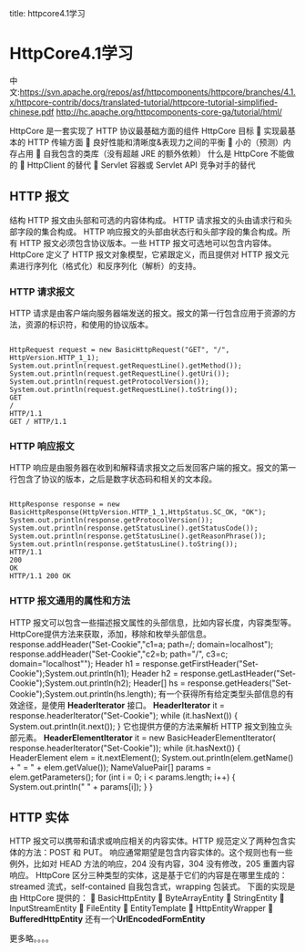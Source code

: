title: httpcore4.1学习 

#  HttpCore4.1学习 
中文:https://svn.apache.org/repos/asf/httpcomponents/httpcore/branches/4.1.x/httpcore-contrib/docs/translated-tutorial/httpcore-tutorial-simplified-chinese.pdf
http://hc.apache.org/httpcomponents-core-ga/tutorial/html/

HttpCore 是一套实现了 HTTP 协议最基础方面的组件
 HttpCore 目标
 实现最基本的 HTTP 传输方面
 良好性能和清晰度&表现力之间的平衡
 小的（预测）内存占用
 自我包含的类库（没有超越 JRE 的额外依赖）
什么是 HttpCore 不能做的
 HttpClient 的替代
 Servlet 容器或 Servlet API 竞争对手的替代
##  HTTP 报文 
结构
HTTP 报文由头部和可选的内容体构成。
HTTP 请求报文的头由请求行和头部字段的集合构成。
HTTP 响应报文的头部由状态行和头部字段的集合构成。所有 HTTP 报文必须包含协议版本。一些 HTTP 报文可选地可以包含内容体。
HttpCore 定义了 HTTP 报文对象模型，它紧跟定义，而且提供对 HTTP 报文元素进行序列化（格式化）和反序列化（解析）的支持。

###  HTTP 请求报文 

HTTP 请求是由客户端向服务器端发送的报文。报文的第一行包含应用于资源的方法，资源的标识符，和使用的协议版本。
```

HttpRequest request = new BasicHttpRequest("GET", "/",
HttpVersion.HTTP_1_1);
System.out.println(request.getRequestLine().getMethod());
System.out.println(request.getRequestLine().getUri());
System.out.println(request.getProtocolVersion());
System.out.println(request.getRequestLine().toString());
GET
/
HTTP/1.1
GET / HTTP/1.1

```
###   HTTP 响应报文 

HTTP 响应是由服务器在收到和解释请求报文之后发回客户端的报文。报文的第一行包含了协议的版本，之后是数字状态码和相关的文本段。
```

HttpResponse response = new
BasicHttpResponse(HttpVersion.HTTP_1_1,HttpStatus.SC_OK, "OK");
System.out.println(response.getProtocolVersion());
System.out.println(response.getStatusLine().getStatusCode());
System.out.println(response.getStatusLine().getReasonPhrase());
System.out.println(response.getStatusLine().toString());
HTTP/1.1
200
OK
HTTP/1.1 200 OK

```
###  HTTP 报文通用的属性和方法 

HTTP 报文可以包含一些描述报文属性的头部信息，比如内容长度，内容类型等。HttpCore提供方法来获取，添加，移除和枚举头部信息。
response.addHeader("Set-Cookie","c1=a; path=/; domain=localhost");
response.addHeader("Set-Cookie","c2=b; path=\"/\", c3=c; domain=\"localhost\"");
Header h1 = response.getFirstHeader("Set-Cookie");System.out.println(h1);
Header h2 = response.getLastHeader("Set-Cookie");System.out.println(h2);
Header[] hs = response.getHeaders("Set-Cookie");System.out.println(hs.length);
有一个获得所有给定类型头部信息的有效途径，是使用 **HeaderIterator** 接口。
**HeaderIterator** it = response.headerIterator("Set-Cookie");
while (it.hasNext()) {
System.out.println(it.next());
}
它也提供方便的方法来解析 HTTP 报文到独立头部元素。
**HeaderElementIterator** it = new BasicHeaderElementIterator(
response.headerIterator("Set-Cookie"));
while (it.hasNext()) {
HeaderElement elem = it.nextElement();
System.out.println(elem.getName() + " = " +
elem.getValue());
NameValuePair[] params = elem.getParameters();
for (int i = 0; i < params.length; i++) {
System.out.println(" " + params[i]);
}
}
##   HTTP 实体 
HTTP 报文可以携带和请求或响应相关的内容实体。HTTP 规范定义了两种包含实体的方法：POST 和 PUT。
响应通常期望是包含内容实体的。这个规则也有一些例外，比如对 HEAD 方法的响应，204 没有内容，304 没有修改，205 重置内容响应。
HttpCore 区分三种类型的实体，这是基于它们的内容是在哪里生成的：streamed 流式，self-contained 自我包含式，wrapping 包装式。
下面的实现是由 HttpCore 提供的：
 BasicHttpEntity
 ByteArrayEntity
 StringEntity
 InputStreamEntity
 FileEntity
 EntityTemplate
 HttpEntityWrapper
 **BufferedHttpEntity**
还有一个**UrlEncodedFormEntity**


更多略。。。。
